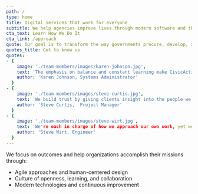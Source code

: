 ```yaml
---
path: /
type: home
title: Digital services that work for everyone
subtitle: We help agencies improve lives through modern software and thoughtful experiences.
cta_text: Learn How We Do It
cta_link: /approach
quote: Our goal is to transform the way governments procure, develop, and deliver digital services.
quotes_title: Get to know us
quotes: 
- {
    image: './team-members/images/karen-johnson.jpg',
    text: 'The emphasis on balance and constant learning make CivicActions an incredibly fun and engaging community.',
    author: 'Karen Johnson, Systems Administrator'
  }
- {
    image: './team-members/images/steve-curtis.jpg',
    text: 'We build trust by giving clients insight into the people we are, so they relate to us as humans rather than just contractors.',
    author: 'Steve Curtis,  Project Manager'
  }
- {
    image: './team-members/images/steve-wirt.jpg',
    text: 'We're each in charge of how we approach our own work, yet we're accountable to one another. So we focus on clear, transparent communication.',
    author: 'Steve Wirt, Engineer'
  }
---
```

We focus on outcomes and help organizations accomplish their missions through:
* Agile approaches and human-centered design
* Culture of openness, learning, and collaboration
* Modern technologies and continuous improvement
